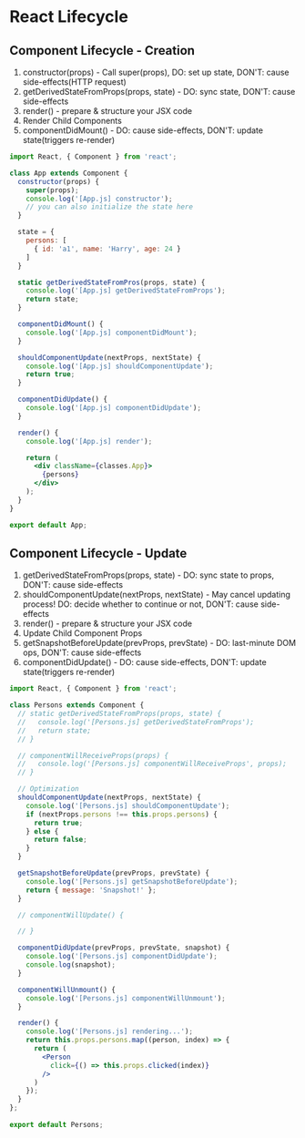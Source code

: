 # React Lifecycle

## Component Lifecycle - Creation

1. constructor\(props\) - Call super\(props\), DO: set up state, DON'T: cause side-effects\(HTTP request\)
2. getDerivedStateFromProps\(props, state\) - DO: sync state, DON'T: cause side-effects
3. render\(\) - prepare & structure your JSX code
4. Render Child Components 
5. componentDidMount\(\) - DO: cause side-effects, DON'T: update state\(triggers re-render\)

```jsx
import React, { Component } from 'react';

class App extends Component {
  constructor(props) {
    super(props);
    console.log('[App.js] constructor');
    // you can also initialize the state here
  }

  state = {
    persons: [
      { id: 'a1', name: 'Harry', age: 24 }
    ]
  }

  static getDerivedStateFromPros(props, state) {
    console.log('[App.js] getDerivedStateFromProps');
    return state;
  }

  componentDidMount() {
    console.log('[App.js] componentDidMount');
  }

  shouldComponentUpdate(nextProps, nextState) {
    console.log('[App.js] shouldComponentUpdate');
    return true;
  }

  componentDidUpdate() {
    console.log('[App.js] componentDidUpdate');
  }

  render() {
    console.log('[App.js] render');

    return (
      <div className={classes.App}>
        {persons}
      </div>
    );
  }
}

export default App;
```

## Component Lifecycle - Update

1. getDerivedStateFromProps\(props, state\) - DO: sync state to props, DON'T: cause side-effects
2. shouldComponentUpdate\(nextProps, nextState\) - May cancel updating process! DO: decide whether to continue or not, DON'T: cause side-effects
3. render\(\) - prepare & structure your JSX code 
4. Update Child Component Props
5. getSnapshotBeforeUpdate\(prevProps, prevState\) - DO: last-minute DOM ops, DON'T: cause side-effects
6. componentDidUpdate\(\) - DO: cause side-effects, DON'T: update state\(triggers re-render\)

```jsx
import React, { Component } from 'react';

class Persons extends Component {
  // static getDerivedStateFromProps(props, state) {
  //   console.log('[Persons.js] getDerivedStateFromProps');
  //   return state;
  // }

  // componentWillReceiveProps(props) {
  //   console.log('[Persons.js] componentWillReceiveProps', props);
  // }

  // Optimization
  shouldComponentUpdate(nextProps, nextState) {
    console.log('[Persons.js] shouldComponentUpdate');
    if (nextProps.persons !== this.props.persons) {
      return true;
    } else {
      return false;
    }
  }

  getSnapshotBeforeUpdate(prevProps, prevState) {
    console.log('[Persons.js] getSnapshotBeforeUpdate');
    return { message: 'Snapshot!' };
  }

  // componentWillUpdate() {

  // }

  componentDidUpdate(prevProps, prevState, snapshot) {
    console.log('[Persons.js] componentDidUpdate');
    console.log(snapshot);
  }

  componentWillUnmount() {
    console.log('[Persons.js] componentWillUnmount');
  }

  render() {
    console.log('[Persons.js] rendering...');
    return this.props.persons.map((person, index) => {
      return (
        <Person 
          click={() => this.props.clicked(index)}
        />
      )
    });
  }
};
  
export default Persons;
```





